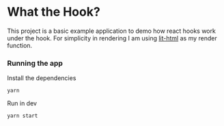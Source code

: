 # What the Hook?

This project is a basic example application to demo how react hooks work under the hook. For simplicity in rendering I am using [lit-html](https://lit-html.polymer-project.org/) as my render function.


### Running the app

Install the dependencies

`yarn`

Run in dev

`yarn start`